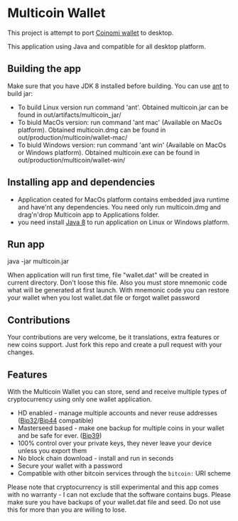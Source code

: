 Multicoin Wallet
===============

This project is attempt to port [Coinomi wallet](https://coinomi.com) to desktop.

This application using Java and compatible for all desktop platform.

## Building the app

Make sure that you have JDK 8 installed before building. You can use [ant](http://ant.apache.org/bindownload.cgi) to build jar:

- To build Linux version run command 'ant'. Obtained multicoin.jar can be found in out/artifacts/multicoin_jar/
- To biuld MacOs version: run command 'ant mac' (Available on MacOs platform). Obtained multicoin.dmg can be found in out/production/multicoin/wallet-mac/ 
- To biuld Windows version: run command 'ant win' (Available on MacOs or Windows platform). Obtained multicoin.exe can be found in out/production/multicoin/wallet-win/  

## Installing app and dependencies

- Application ceated for MacOs platform contains embedded java runtime and have'nt any dependencies. You need only run multicoin.dmg and drag'n'drop Multicoin app to Applications folder.
- you need install [Java 8](http://java.com/) to run application on Linux or Windows platform.

## Run app

java -jar multicoin.jar

When application will run first time, file "wallet.dat" will be created in current directory. Don't loose this file. 
Also you must store mnemonic code what will be generated at first launch. 
With mnemonic code you can restore your wallet when you lost wallet.dat file or forgot wallet password

## Contributions

Your contributions are very welcome, be it translations, extra features or new coins support. Just
fork this repo and create a pull request with your changes.

## Features

With the Multicoin Wallet you can store, send and receive multiple types of cryptocurrency using only one wallet application.

 - HD enabled - manage multiple accounts and never reuse addresses ([Bip32](https://github.com/bitcoin/bips/blob/master/bip-0032.mediawiki)/[Bip44](https://github.com/bitcoin/bips/blob/master/bip-0044.mediawiki) compatible)
 - Masterseed based - make one backup for multiple coins in your wallet and be safe for ever. ([Bip39](https://github.com/bitcoin/bips/blob/master/bip-0039.mediawiki))
 - 100% control over your private keys, they never leave your device unless you export them
 - No block chain download - install and run in seconds
 - Secure your wallet with a password
 - Compatible with other bitcoin services through the `bitcoin:` URI scheme
 
Please note that cryptocurrency is still experimental and this app comes with no warranty - I can not exclude that the software contains bugs. Please make sure you have backups of your wallet.dat file and seed. 
Do not use this for more than you are willing to lose.
